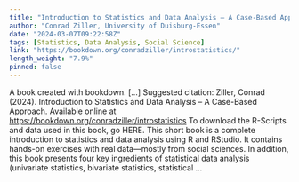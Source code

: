 ```yaml
---
title: "Introduction to Statistics and Data Analysis – A Case-Based Approach"
author: "Conrad Ziller, University of Duisburg-Essen"
date: "2024-03-07T09:22:58Z"
tags: [Statistics, Data Analysis, Social Science]
link: "https://bookdown.org/conradziller/introstatistics/"
length_weight: "7.9%"
pinned: false
---
```


A book created with bookdown. [...] Suggested citation: Ziller, Conrad (2024). Introduction to Statistics and Data Analysis – A Case-Based Approach. Available online at https://bookdown.org/conradziller/introstatistics To download the R-Scripts and data used in this book, go HERE. This short book is a complete introduction to statistics and data analysis using R and RStudio. It contains hands-on exercises with real data—mostly from social sciences. In addition, this book presents four key ingredients of statistical data analysis (univariate statistics, bivariate statistics, statistical ...
